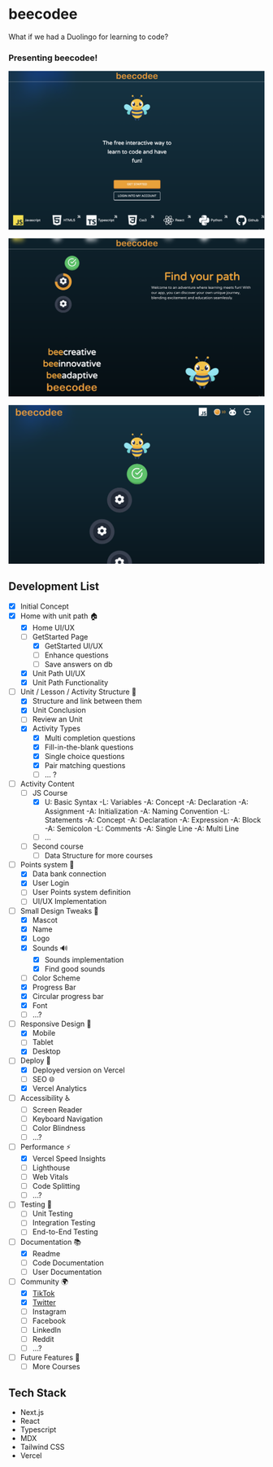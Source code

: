 # beecodee
What if we had a Duolingo for learning to code? 

### Presenting beecodee!

![Home page](public/images/ss0.png)

![Home page](public/images/ss1.png)

![Path page](public/images/ss2.png)

## Development List
- [x] Initial Concept
- [x] Home with unit path 🏠
    - [x] Home UI/UX
    - [ ] GetStarted Page
        - [x] GetStarted UI/UX
        - [ ] Enhance questions
        - [ ] Save answers on db
    - [x] Unit Path UI/UX
    - [x] Unit Path Functionality
- [ ] Unit / Lesson / Activity Structure  📒
    - [x] Structure and link between them 
    - [x] Unit Conclusion
    - [ ] Review an Unit
    - [x] Activity Types 
        - [x] Multi completion questions
        - [x] Fill-in-the-blank questions
        - [x] Single choice questions
        - [x] Pair matching questions
        - [ ]  ... ? 
- [ ] Activity Content
    - [ ] JS Course
        - [x] U: Basic Syntax
            -L: Variables
                -A: Concept
                -A: Declaration
                -A: Assignment
                -A: Initialization
                -A: Naming Convention
            -L: Statements
                -A: Concept
                -A: Declaration
                -A: Expression
                -A: Block
                -A: Semicolon
            -L: Comments
                -A: Single Line
                -A: Multi Line
        - [ ] ...
    - [ ] Second course
        - [ ] Data Structure for more courses
- [ ] Points system 💯
    - [x] Data bank connection
    - [x] User Login 
    - [ ] User Points system definition
    - [ ] UI/UX Implementation
- [ ] Small Design Tweaks  🎨
    - [x] Mascot
    - [x] Name
    - [x] Logo
    - [x] Sounds 🔊
        - [x] Sounds implementation
        - [x] Find good sounds
    - [ ] Color Scheme
    - [x] Progress Bar
    - [x] Circular progress bar
    - [x] Font
    - [ ] ...?
- [ ] Responsive Design 📱
    - [x] Mobile
    - [ ] Tablet
    - [x] Desktop
- [ ] Deploy 🚀
    - [x] Deployed version on Vercel
    - [ ] SEO 🌐
    - [x] Vercel Analytics
- [ ] Accessibility ♿
    - [ ] Screen Reader
    - [ ] Keyboard Navigation
    - [ ] Color Blindness
    - [ ] ...?
- [ ] Performance ⚡
    - [x] Vercel Speed Insights
    - [ ] Lighthouse
    - [ ] Web Vitals
    - [ ] Code Splitting
    - [ ] ...?
- [ ] Testing 🧪
    - [ ] Unit Testing
    - [ ] Integration Testing
    - [ ] End-to-End Testing
- [ ] Documentation 📚
    - [x] Readme
    - [ ] Code Documentation
    - [ ] User Documentation
- [ ] Community 🌍
    - [x] [TikTok](https://www.tiktok.com/@go_duu)
    - [x] [Twitter](https://x.com/Goduu_)
    - [ ] Instagram
    - [ ] Facebook
    - [ ] LinkedIn
    - [ ] Reddit
    - [ ] ...?    
- [ ] Future Features 🚀
    - [ ] More Courses

## Tech Stack
- Next.js
- React
- Typescript
- MDX
- Tailwind CSS
- Vercel

